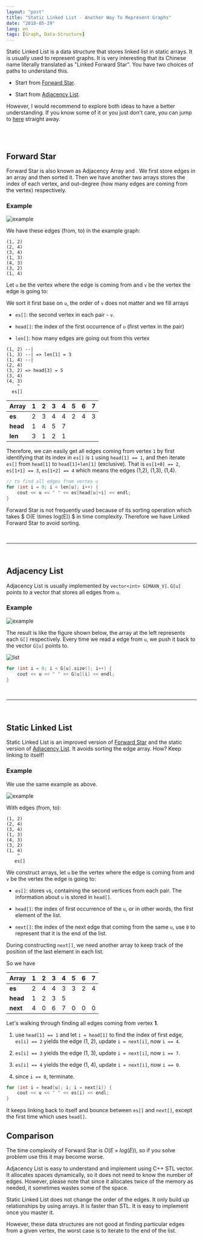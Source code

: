 ```yaml
---
layout: "post"
title: "Static Linked List - Another Way To Represent Graphs"
date: "2018-05-29"
lang: en
tags: [Graph, Data-Structure]
---
```


Static Linked List is a data structure that stores linked list in static arrays. It is usually used to represent graphs. It is very interesting that its Chinese name literally translated as "Linked Forward Star". You have two choices of paths to understand this.

- Start from [Forward Star](#forward-star).

- Start from [Adjacency List](#adjacency-list).

However, I would recommend to explore both ideas to have a better understanding. If you know some of it or you just don't care, you can jump to [here](#static-linked-list) straight away.

<br/>
<br/>

## Forward Star

Forward Star is also known as Adjacency Array and . We first store edges in an array and then sorted it. Then we have another two arrays stores the index of each vertex, and out-degree (how many edges are coming from the vertex) respectively.

### Example

![example](/img/post/static_linked_list_example.svg)

We have these edges (from, to) in the example graph:

```
(1, 2)
(2, 4)
(3, 4)
(1, 3)
(4, 3)
(3, 2)
(1, 4)
```

Let `u` be the vertex where the edge is coming from and `v` be the vertex the edge is going to:

We sort it first base on `u`, the order of `v` does not matter and we fill arrays

- `es[]`: the second vertex in each pair - `v`.

- `head[]`: the index of the first occurrence of `u` (first vertex in the pair)

- `len[]`: how many edges are going out from this vertex

```
(1, 2) --|
(1, 3) --| => len[1] = 3
(1, 4) --|
(2, 4)
(3, 2) => head[3] = 5
(3, 4)
(4, 3)
    ^
  es[]
```

| Array | 1 | 2 | 3 | 4 | 5 | 6 | 7 |
| --- | --- | --- | --- | --- | --- | --- | --- |
| **es** | 2 | 3 | 4 | 4 | 2 | 4 | 3 |
| **head** | 1 | 4 | 5 | 7 |  |  |  |
| **len** | 3 | 1 | 2 | 1 |  |  |  |

Therefore, we can easily get all edges coming from vertex `1` by first identifying that its index in `es[]` is `1` using `head[1] == 1`, and then iterate `es[]` from `head[1]` to `head[1]+len[1]` (exclusive). That is `es[1+0] == 2`, `es[1+1] == 3`, `es[1+2] == 4` which means the edges (1,2), (1,3), (1,4).

``` cpp
// to find all edges from vertex u
for (int i = 0; i < len[u]; i++) {
    cout << u << " " << es[head[u]+i] << endl;
}
```

Forward Star is not frequently used because of its sorting operation which takes $ O(E \times log(E)) $ in time complexity. Therefore we have Linked Forward Star to avoid sorting.

<br/>

---

<br/>

## Adjacency List

Adjacency List is usually implemented by `vector<int> G[MAXN_V]`. `G[u]` points to a vector that stores all edges from `u`.

### Example

![example](/img/post/static_linked_list_example.svg)

The result is like the figure shown below, the array at the left represents each `G[]` respectively. Every time we read a edge from `u`, we push it back to the vector `G[u]` points to.

![list](/img/post/static_linked_list_list.svg)

``` cpp
for (int i = 0; i < G[u].size(); i++) {
    cout << u << " " << G[u][i] << endl;
}
```

<br/>

---

<br/>

## Static Linked List

Static Linked List is an improved version of [Forward Star](#forward-star) and the static version of [Adjacency List](#adjacency-list). It avoids sorting the edge array. How? Keep linking to itself!

### Example

We use the same example as above.

![example](/img/post/static_linked_list_example.svg)

With edges (from, to):

```
(1, 2)
(2, 4)
(3, 4)
(1, 3)
(4, 3)
(3, 2)
(1, 4)
    ^
   es[]
```

We construct arrays, let `u` be the vertex where the edge is coming from and `v` be the vertex the edge is going to:

- `es[]`: stores `v`s, containing the second vertices from each pair. The information about `u` is stored in `head[]`.

- `head[]`: the index of first occurrence of the `u`, or in other words, the first element of the list.

- `next[]`: the index of the next edge that coming from the same `u`, use `0` to represent that it is the end of the list.

During constructing `next[]`, we need another array to keep track of the position of the last element in each list.

So we have

| Array | 1 | 2 | 3 | 4 | 5 | 6 | 7 |
| --- | --- | --- | --- | --- | --- | --- | --- |
| **es** | 2 | 4 | 4 | 3 | 3 | 2 | 4 |
| **head** | 1 | 2 | 3 | 5 | | | |
| **next** | 4 | 0 | 6 | 7 | 0 | 0 | 0 |


Let's walking through finding all edges coming from vertex **1**.

1. use `head[1] == 1` and let `i = head[1]` to find the index of first edge, `es[i] == 2` yields the edge (1, 2), update `i = next[i]`, now `i == 4`.

2. `es[i] == 3` yields the edge (1, 3), update `i = next[i]`, now `i == 7`.

3. `es[i] == 4` yields the edge (1, 4), update `i = next[i]`, now `i == 0`.

4. since `i == 0`, terminate.

``` cpp
for (int i = head[u]; i; i = next[i]) {
    cout << u << " " << es[i] << endl;
}
```

It keeps linking back to itself and bounce between `es[]` and `next[]`, except the first time which uses `head[]`.

## Comparison

The time complexity of Forward Star is $O(E \times log(E))$, so if you solve problem use this it may become worse.

Adjacency List is easy to understand and implement using C++ STL vector. It allocates spaces dynamically, so it does not need to know the number of edges. However, please note that since it allocates twice of the memory as needed, it sometimes wastes some of the space.

Static Linked List does not change the order of the edges. It only build up relationships by using arrays. It is faster than STL. It is easy to implement once you master it.

However, these data structures are not good at finding particular edges from a given vertex, the worst case is to iterate to the end of the list.
